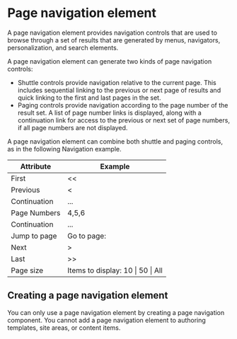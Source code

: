 # Page navigation element

A page navigation element provides navigation controls that are used to browse through a set of results that are generated by menus, navigators, personalization, and search elements.

A page navigation element can generate two kinds of page navigation controls:

-   Shuttle controls provide navigation relative to the current page. This includes sequential linking to the previous or next page of results and quick linking to the first and last pages in the set.
-   Paging controls provide navigation according to the page number of the result set. A list of page number links is displayed, along with a continuation link for access to the previous or next set of page numbers, if all page numbers are not displayed.

A page navigation element can combine both shuttle and paging controls, as in the following Navigation example.

|Attribute|Example|
|---------|-------|
|First|<<|
|Previous|<|
|Continuation|...|
|Page Numbers|4,5,6|
|Continuation|...|
|Jump to page|Go to page:|
|Next|>|
|Last|>>|
|Page size|Items to display: 10 \| 50 \| All|

## Creating a page navigation element

You can only use a page navigation element by creating a page navigation component. You cannot add a page navigation element to authoring templates, site areas, or content items.


